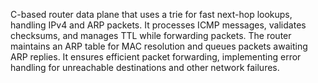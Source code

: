 C-based router data plane that uses a trie for fast next-hop lookups, handling IPv4 and ARP packets. It processes ICMP messages, validates checksums, and manages TTL while forwarding packets. The router maintains an ARP table for MAC resolution and queues packets awaiting ARP replies. It ensures efficient packet forwarding, implementing error handling for unreachable destinations and other network failures.
